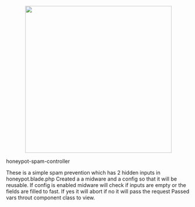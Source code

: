 <p align="center"><a href="https://laravel.com" target="_blank"><img src="https://raw.githubusercontent.com/laravel/art/master/logo-lockup/5%20SVG/2%20CMYK/1%20Full%20Color/laravel-logolockup-cmyk-red.svg" width="400"></a></p>

honeypot-spam-controller

These is a simple spam prevention which has 2 hidden inputs in honeypot.blade.php Created a a midware and a config so that it will be reusable. 
If config is enabled midware will check if inputs are empty or the fields are filled to fast. If yes it will abort if no it will pass the request Passed vars throut component class to view.
